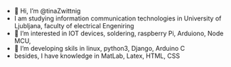 - 👋 Hi, I’m @tinaZwittnig 
- I am studying information communication technologies in University of Ljubljana, faculty of electrical Engeniring
- 👀 I’m interested in IOT devices, soldering, raspberry Pi, Arduiono, Node MCU, 
- 🌱 I’m developing skils in linux, python3, Django, Arduino C
- besides, I have knowledge in MatLab, Latex, HTML, CSS

<!---
tinaZwittnig/tinaZwittnig is a ✨ special ✨ repository because its `README.md` (this file) appears on your GitHub profile.
You can click the Preview link to take a look at your changes.
--->
